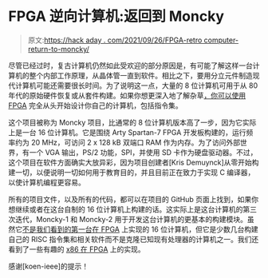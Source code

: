 # FPGA 逆向计算机:返回到 Moncky

> 原文:[https://hack aday . com/2021/09/26/FPGA-retro computer-return-to-moncky/](https://hackaday.com/2021/09/26/fpga-retrocomputer-return-to-moncky/)

尽管已经过时，复古计算机仍然如此受欢迎的部分原因是，有可能了解这样一台计算机的整个内部工作原理，从晶体管一直到软件。相比之下，要用分立元件制造现代计算机可能还需要很长时间。为了说明这一点，大量的 8 位计算机可用于从 80 年代的原始硬件恢复或从套件构建。如果你想更深入地了解杂草[，你可以使用 FPGA](https://hackaday.io/project/181269-the-moncky-project) 完全从头开始设计你自己的计算机，包括指令集。

这个项目被称为 Moncky 项目，比通常的 8 位计算机版本高了一步，因为它实际上是一台 16 位计算机。它是围绕 Arty Spartan-7 FPGA 开发板构建的，运行频率约为 20 MHz，可访问 2 x 128 kB 双端口 RAM 作为内存。为了访问外部世界，有一个 VGA 输出，PS/2 功能，SPI，并使用 SD 卡作为硬盘驱动器。不过，这个项目在软件方面确实大放异彩，因为项目创建者[Kris Demuynck]从零开始构建一切，以便说明一切如何用于教育目的，并且目前正在致力于实现 C 编译器，以使计算机编程更容易。

所有的项目文件，以及所有的代码，都可以在项目的 GitHub 页面上找到，如果你想继续或者在这台自制的 16 位计算机上构建的话。这实际上是这台计算机的第三次迭代，Moncky-1 和 Moncky-2 用于开发这台计算机的更基本的构建模块。虽然它[不是我们看到的第一台在 FPGA](https://hackaday.com/2011/04/14/fpga-based-turbografx-16-clone/) 上实现的 16 位计算机，但它是少数几台构建自己的 RISC 指令集和相关软件而不是克隆已知现有处理器的计算机之一。我们还看到了一些有趣的 [x86 在 FPGA](https://hackaday.com/2017/11/03/386-too-much-try-a-186-in-an-fpga/) 上的实现。

感谢[koen-ieee]的提示！